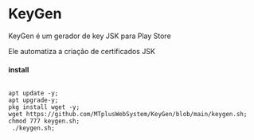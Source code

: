 # KeyGen
KeyGen é um gerador de key JSK para Play Store

Ele automatiza a criação de certificados JSK


#### install 

``` shell script 

apt update -y;
apt upgrade-y;
pkg install wget -y;
wget https://github.com/MTplusWebSystem/KeyGen/blob/main/keygen.sh;
chmod 777 keygen.sh;
 ./keygen.sh;

```

